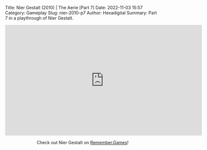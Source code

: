 Title: Nier Gestalt (2010) | The Aerie [Part 7]
Date: 2022-11-03 15:57
Category: Gameplay
Slug: nier-2010-p7
Author: Hexadigital
Summary: Part 7 in a playthrough of Nier Gestalt.

<center><iframe src="https://www.youtube.com/embed/2FwYL4_z-yM?feature=oembed" allow="accelerometer; autoplay; encrypted-media; gyroscope; picture-in-picture" width="640" height="360" frameborder="0"></iframe>

Check out Nier Gestalt on [Remember.Games](https://remember.games/game/2307/nier/)!</center>

